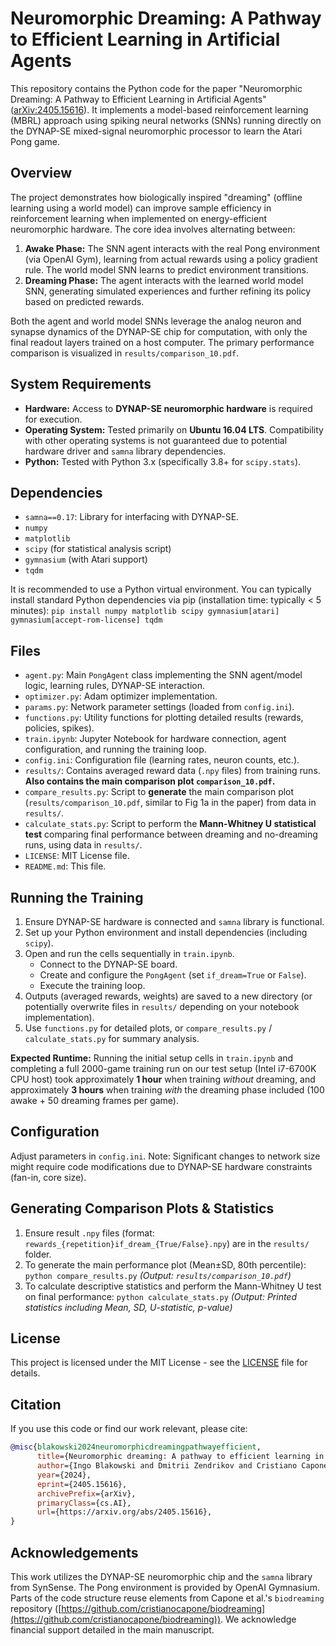 # Neuromorphic Dreaming: A Pathway to Efficient Learning in Artificial Agents

This repository contains the Python code for the paper "Neuromorphic Dreaming: A Pathway to Efficient Learning in Artificial Agents" ([arXiv:2405.15616](https://arxiv.org/abs/2405.15616)). It implements a model-based reinforcement learning (MBRL) approach using spiking neural networks (SNNs) running directly on the DYNAP-SE mixed-signal neuromorphic processor to learn the Atari Pong game.

## Overview

The project demonstrates how biologically inspired "dreaming" (offline learning using a world model) can improve sample efficiency in reinforcement learning when implemented on energy-efficient neuromorphic hardware. The core idea involves alternating between:

1.  **Awake Phase:** The SNN agent interacts with the real Pong environment (via OpenAI Gym), learning from actual rewards using a policy gradient rule. The world model SNN learns to predict environment transitions.
2.  **Dreaming Phase:** The agent interacts with the learned world model SNN, generating simulated experiences and further refining its policy based on predicted rewards.

Both the agent and world model SNNs leverage the analog neuron and synapse dynamics of the DYNAP-SE chip for computation, with only the final readout layers trained on a host computer. The primary performance comparison is visualized in `results/comparison_10.pdf`.

## System Requirements

*   **Hardware:** Access to **DYNAP-SE neuromorphic hardware** is required for execution.
*   **Operating System:** Tested primarily on **Ubuntu 16.04 LTS**. Compatibility with other operating systems is not guaranteed due to potential hardware driver and `samna` library dependencies.
*   **Python:** Tested with Python 3.x (specifically 3.8+ for `scipy.stats`).

## Dependencies

*   `samna==0.17`: Library for interfacing with DYNAP-SE.
*   `numpy`
*   `matplotlib`
*   `scipy` (for statistical analysis script)
*   `gymnasium` (with Atari support)
*   `tqdm`

It is recommended to use a Python virtual environment. You can typically install standard Python dependencies via pip (installation time: typically < 5 minutes):
`pip install numpy matplotlib scipy gymnasium[atari] gymnasium[accept-rom-license] tqdm`


## Files

*   `agent.py`: Main `PongAgent` class implementing the SNN agent/model logic, learning rules, DYNAP-SE interaction.
*   `optimizer.py`: Adam optimizer implementation.
*   `params.py`: Network parameter settings (loaded from `config.ini`).
*   `functions.py`: Utility functions for plotting detailed results (rewards, policies, spikes).
*   `train.ipynb`: Jupyter Notebook for hardware connection, agent configuration, and running the training loop.
*   `config.ini`: Configuration file (learning rates, neuron counts, etc.).
*   `results/`: Contains averaged reward data (`.npy` files) from training runs. **Also contains the main comparison plot `comparison_10.pdf`.**
*   `compare_results.py`: Script to **generate** the main comparison plot (`results/comparison_10.pdf`, similar to Fig 1a in the paper) from data in `results/`.
*   `calculate_stats.py`: Script to perform the **Mann-Whitney U statistical test** comparing final performance between dreaming and no-dreaming runs, using data in `results/`.
*   `LICENSE`: MIT License file.
*   `README.md`: This file.

## Running the Training

1.  Ensure DYNAP-SE hardware is connected and `samna` library is functional.
2.  Set up your Python environment and install dependencies (including `scipy`).
3.  Open and run the cells sequentially in `train.ipynb`.
    *   Connect to the DYNAP-SE board.
    *   Create and configure the `PongAgent` (set `if_dream=True` or `False`).
    *   Execute the training loop.
4.  Outputs (averaged rewards, weights) are saved to a new directory (or potentially overwrite files in `results/` depending on your notebook implementation).
5.  Use `functions.py` for detailed plots, or `compare_results.py` / `calculate_stats.py` for summary analysis.

**Expected Runtime:** Running the initial setup cells in `train.ipynb` and completing a full 2000-game training run on our test setup (Intel i7-6700K CPU host) took approximately **1 hour** when training *without* dreaming, and approximately **3 hours** when training *with* the dreaming phase included (100 awake + 50 dreaming frames per game).

## Configuration

Adjust parameters in `config.ini`. Note: Significant changes to network size might require code modifications due to DYNAP-SE hardware constraints (fan-in, core size).

## Generating Comparison Plots & Statistics

1.  Ensure result `.npy` files (format: `rewards_{repetition}if_dream_{True/False}.npy`) are in the `results/` folder.
2.  To generate the main performance plot (Mean±SD, 80th percentile):
    `python compare_results.py`
    *(Output: `results/comparison_10.pdf`)*
3.  To calculate descriptive statistics and perform the Mann-Whitney U test on final performance:
    `python calculate_stats.py`
    *(Output: Printed statistics including Mean, SD, U-statistic, p-value)*

## License

This project is licensed under the MIT License - see the [LICENSE](LICENSE) file for details.

## Citation

If you use this code or find our work relevant, please cite:

```bibtex
@misc{blakowski2024neuromorphicdreamingpathwayefficient,
      title={Neuromorphic dreaming: A pathway to efficient learning in artificial agents},
      author={Ingo Blakowski and Dmitrii Zendrikov and Cristiano Capone and Giacomo Indiveri},
      year={2024},
      eprint={2405.15616},
      archivePrefix={arXiv},
      primaryClass={cs.AI},
      url={https://arxiv.org/abs/2405.15616},
}
```

## Acknowledgements

This work utilizes the DYNAP-SE neuromorphic chip and the `samna` library from SynSense. The Pong environment is provided by OpenAI Gymnasium. Parts of the code structure reuse elements from Capone et al.'s `biodreaming` repository ([https://github.com/cristianocapone/biodreaming](https://github.com/cristianocapone/biodreaming)). We acknowledge financial support detailed in the main manuscript.